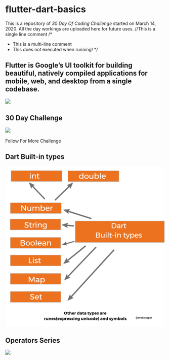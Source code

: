 # flutter-dart-basics
This is a repository of *30 Day Of Coding Challenge* started on March 14, 2020.  All the day workings are uploaded here for future uses.
//This is a single line comment
/*
 * This is a multi-line comment
 * This does not executed when running!
*/

<h2>Flutter is Google’s UI toolkit for building beautiful, natively compiled applications for mobile, web, and desktop from a single codebase.</h2>
<img src="https://mobile-di.com/wp-content/uploads/2018/08/flutter-review.jpeg" />

<h2>30 Day Challenge </h2>
<img src="https://careers.dasa.ncsu.edu/wp-content/uploads/sites/85/2018/01/30DayChallenge_Thumb_2-1024x576.jpg" >

<p> Follow For More Challenge </p>

<h2>Dart Built-in types </h2>
<img src="./dart-data-type[1].jpg" />
<h2>Operators Series</h2>
<img src="./operators_series/dart_operators_0.jpg">
